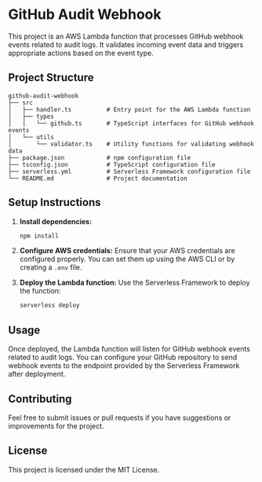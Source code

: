 # GitHub Audit Webhook

This project is an AWS Lambda function that processes GitHub webhook events related to audit logs. It validates incoming event data and triggers appropriate actions based on the event type.

## Project Structure

```
github-audit-webhook
├── src
│   ├── handler.ts          # Entry point for the AWS Lambda function
│   ├── types
│   │   └── github.ts       # TypeScript interfaces for GitHub webhook events
│   └── utils
│       └── validator.ts    # Utility functions for validating webhook data
├── package.json            # npm configuration file
├── tsconfig.json           # TypeScript configuration file
├── serverless.yml          # Serverless Framework configuration file
└── README.md               # Project documentation
```

## Setup Instructions

1. **Install dependencies:**

   ```bash
   npm install
   ```

2. **Configure AWS credentials:**
   Ensure that your AWS credentials are configured properly. You can set them up using the AWS CLI or by creating a `.env` file.

3. **Deploy the Lambda function:**
   Use the Serverless Framework to deploy the function:
   ```bash
   serverless deploy
   ```

## Usage

Once deployed, the Lambda function will listen for GitHub webhook events related to audit logs. You can configure your GitHub repository to send webhook events to the endpoint provided by the Serverless Framework after deployment.

## Contributing

Feel free to submit issues or pull requests if you have suggestions or improvements for the project.

## License

This project is licensed under the MIT License.
